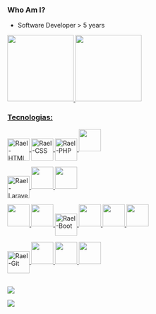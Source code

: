 ### Who Am I?

- Software Developer > 5 years

<div align="justify">
  <a href="https://github.com/igarashiisrael">
  <img height="150cm" src="https://github-readme-stats.vercel.app/api?username=andreattamatheus&show_icons=true&theme=ocean_dark&include_all_commits=true&count_private=true"/>
  <img height="150cm" src="https://github-readme-stats.vercel.app/api/top-langs/?username=andreattamatheus&layout=compact&langs_count=7&theme=ocean_dark"/>
</div>
  

### Tecnologias:

<img align="center" alt="Rael-HTML" height="50" width="50"
    height="50" width="50" src="https://cdn.jsdelivr.net/gh/devicons/devicon/icons/html5/html5-plain-wordmark.svg" />
<img align="center" alt="Rael-CSS" height="50" width="50"
    height="50" width="50" src="https://cdn.jsdelivr.net/gh/devicons/devicon/icons/css3/css3-plain-wordmark.svg" />
<img align="center" alt="Rael-PHP" height="50" width="50"
    height="50" width="50" src="https://cdn.jsdelivr.net/gh/devicons/devicon/icons/php/php-original.svg" />
<img height="50" width="50" src="https://cdn.jsdelivr.net/gh/devicons/devicon/icons/javascript/javascript-original.svg" />


<img align="center" alt="Rael-Laravel" height="50" width="50"
    height="50" width="50" src="https://cdn.jsdelivr.net/gh/devicons/devicon/icons/laravel/laravel-plain.svg" />
<img height="50" width="50" src="https://cdn.jsdelivr.net/gh/devicons/devicon/icons/react/react-original.svg" />
<img height="50" width="50" src="https://cdn.jsdelivr.net/gh/devicons/devicon/icons/nodejs/nodejs-original.svg" />

<img height="50" width="50" src="https://cdn.jsdelivr.net/gh/devicons/devicon/icons/mysql/mysql-original.svg" />

<img height="50" width="50" src="https://cdn.jsdelivr.net/gh/devicons/devicon/icons/sass/sass-original.svg" />
<img align="center" alt="Rael-Boot" height="50" width="50"
    height="50" width="50" src="https://cdn.jsdelivr.net/gh/devicons/devicon/icons/tailwindcss/tailwindcss-original-wordmark.svg" />
<img height="50" width="50" src="https://cdn.jsdelivr.net/gh/devicons/devicon/icons/bootstrap/bootstrap-original.svg" />

<img height="50" width="50" src="https://cdn.jsdelivr.net/gh/devicons/devicon/icons/canva/canva-original.svg" />
<img height="50" width="50" src="https://cdn.jsdelivr.net/gh/devicons/devicon/icons/figma/figma-original.svg" />


<img align="center" alt="Rael-Git" height="50" width="50"
height="50" width="50" src="https://cdn.jsdelivr.net/gh/devicons/devicon/icons/git/git-original.svg" />
<img height="50" width="50" src="https://cdn.jsdelivr.net/gh/devicons/devicon/icons/bitbucket/bitbucket-original.svg" />
<img height="50" width="50" src="https://cdn.jsdelivr.net/gh/devicons/devicon/icons/bash/bash-original.svg" />
<img height="50" width="50" src="https://cdn.jsdelivr.net/gh/devicons/devicon/icons/docker/docker-original.svg" />





 
          
  
##
  
<div>
  <a href="https://instagram.com/andreatta_matheus" target="_blank"><img src="https://img.shields.io/badge/-Instagram-%23E4405F?style=for-the-badge&logo=instagram&logoColor=white" target="_blank"></a>

  <a href="https://www.linkedin.com/in/matheusandreatta" target="_blank"><img src="https://img.shields.io/badge/-LinkedIn-%230077B5?style=for-the-badge&logo=linkedin&logoColor=white" target="_blank"></a> 
    

  </div>
